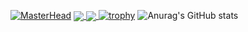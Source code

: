 [![MasterHead](https://i.im.ge/2022/07/28/Fje2sf.png)](https://www.github.com/haouanisoufiane)
<a href="https://github.com/haouanisoufiane">
  <img align="center" src="[https://github-readme-stats.vercel.app/api/pin/?username=anuraghazra&repo=github-readme-stats](https://github-readme-stats.vercel.app/api?username=haouanisoufiane&count_private=true&show_icons=true&theme=graywhite)" />
</a>
<a href="https://github.com/haouanisoufiane">
  <img align="center" src="[https://github-readme-stats.vercel.app/api/pin/?username=anuraghazra&repo=convoychat](https://github-profile-trophy.vercel.app/?username=haouanisoufiane)](https://github-profile-trophy.vercel.app/?username=ryo-ma&theme=oldie)" />
</a>
[![trophy](https://github-profile-trophy.vercel.app/?username=haouanisoufiane)](https://github-profile-trophy.vercel.app/?username=ryo-ma&theme=oldie)
![Anurag's GitHub stats](https://github-readme-stats.vercel.app/api?username=haouanisoufiane&count_private=true&show_icons=true&theme=graywhite)

<!--
**haouanisoufiane/haouanisoufiane** is a ✨ _special_ ✨ repository because its `README.md` (this file) appears on your GitHub profile.

Here are some ideas to get you started:

- 🔭 I’m currently working on ...
- 🌱 I’m currently learning ...
- 👯 I’m looking to collaborate on ...
- 🤔 I’m looking for help with ...
- 💬 Ask me about ...
- 📫 How to reach me: ...
- 😄 Pronouns: ...
- ⚡ Fun fact: ...
-->
